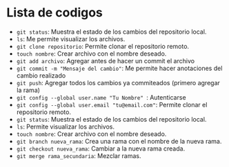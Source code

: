 # Lista de codigos

<ul>
  <li><code>git status</code>: Muestra el estado de los cambios del repositorio local.</li>
  <li><code>ls</code>: Me permite visualizar los archivos.</li>
  <li><code>git clone repositorio</code>: Permite clonar el repositorio remoto.</li>
  <li><code>touch nombre</code>: Crear archivo con el nombre deseado.</li>
  <li><code>git add archivo</code>: Agregar antes de hacer un commit el archivo</li>
  <li><code>git commit -m "Mensaje del cambio"</code>: Me permite hacer anotaciones del cambio realizado</li>
  <li><code>git push</code>: Agregar todos los cambios ya commiteados (primero agregar la rama)</li>
  <li><code>git config --global user.name "Tu Nombre" </code>: Autenticarse</li>
  <li><code>git config --global user.email "tu@email.com"</code>: Permite clonar el repositorio remoto.</li>
  <li><code>git status</code>: Muestra el estado de los cambios del repositorio local.</li>
  <li><code>ls</code>: Permite visualizar los archivos.</li>
  <li><code>touch nombre</code>: Crear archivo con el nombre deseado.</li>
  <li><code>git branch nueva_rama</code>: Crea una rama con el nombre de la nueva rama.</li>
  <li><code>git checkout nueva_rama</code>: Cambiar a la nueva rama creada.</li>
  <li><code>git merge rama_secundaria</code>: Mezclar ramas.</li>
</ul>
